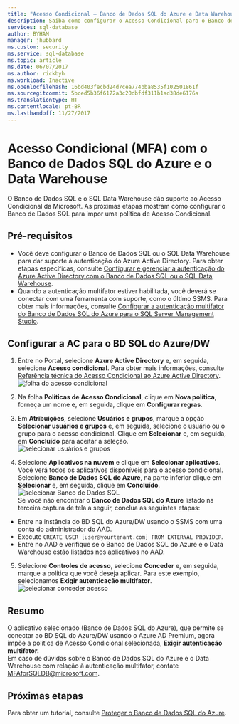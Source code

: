 ```yaml
---
title: "Acesso Condicional – Banco de Dados SQL do Azure e Data Warehouse | Microsoft Doc"
description: Saiba como configurar o Acesso Condicional para o Banco de Dados SQL do Azure e o Data Warehouse.
services: sql-database
author: BYHAM
manager: jhubbard
ms.custom: security
ms.service: sql-database
ms.topic: article
ms.date: 06/07/2017
ms.author: rickbyh
ms.workload: Inactive
ms.openlocfilehash: 16bd403fecbd24d7cea774bba8535f102501861f
ms.sourcegitcommit: 5bced5b36f6172a3c20dbfdf311b1ad38de6176a
ms.translationtype: HT
ms.contentlocale: pt-BR
ms.lasthandoff: 11/27/2017
---
```

# <a name="conditional-access-mfa-with-azure-sql-database-and-data-warehouse"></a>Acesso Condicional (MFA) com o Banco de Dados SQL do Azure e o Data Warehouse  

O Banco de Dados SQL e o SQL Data Warehouse dão suporte ao Acesso Condicional da Microsoft. As próximas etapas mostram como configurar o Banco de Dados SQL para impor uma política de Acesso Condicional.  

## <a name="prerequisites"></a>Pré-requisitos  
- Você deve configurar o Banco de Dados SQL ou o SQL Data Warehouse para dar suporte à autenticação do Azure Active Directory. Para obter etapas específicas, consulte [Configurar e gerenciar a autenticação do Azure Active Directory com o Banco de Dados SQL ou o SQL Data Warehouse](sql-database-aad-authentication-configure.md).  
- Quando a autenticação multifator estiver habilitada, você deverá se conectar com uma ferramenta com suporte, como o último SSMS. Para obter mais informações, consulte [Configurar a autenticação multifator do Banco de Dados SQL do Azure para o SQL Server Management Studio](sql-database-ssms-mfa-authentication-configure.md).  

## <a name="configure-ca-for-azure-sql-dbdw"></a>Configurar a AC para o BD SQL do Azure/DW  
1.  Entre no Portal, selecione **Azure Active Directory** e, em seguida, selecione **Acesso condicional**. Para obter mais informações, consulte [Referência técnica do Acesso Condicional ao Azure Active Directory](https://docs.microsoft.com/azure/active-directory/active-directory-conditional-access-technical-reference).  
  ![folha do acesso condicional](./media/sql-database-conditional-access/conditional-access-blade.png) 
     
2.  Na folha **Políticas de Acesso Condicional**, clique em **Nova política**, forneça um nome e, em seguida, clique em **Configurar regras**.  
3.  Em **Atribuições**, selecione **Usuários e grupos**, marque a opção **Selecionar usuários e grupos** e, em seguida, selecione o usuário ou o grupo para o acesso condicional. Clique em **Selecionar** e, em seguida, em **Concluído** para aceitar a seleção.  
  ![selecionar usuários e grupos](./media/sql-database-conditional-access/select-users-and-groups.png)  

4.  Selecione **Aplicativos na nuvem** e clique em **Selecionar aplicativos**. Você verá todos os aplicativos disponíveis para o acesso condicional. Selecione **Banco de Dados SQL do Azure**, na parte inferior clique em **Selecionar** e, em seguida, clique em **Concluído**.  
  ![selecionar Banco de Dados SQL](./media/sql-database-conditional-access/select-sql-database.png)  
  Se você não encontrar o **Banco de Dados SQL do Azure** listado na terceira captura de tela a seguir, conclua as seguintes etapas:   
  - Entre na instância do BD SQL do Azure/DW usando o SSMS com uma conta do administrador do AAD.  
  - Execute `CREATE USER [user@yourtenant.com] FROM EXTERNAL PROVIDER`.  
  - Entre no AAD e verifique se o Banco de Dados SQL do Azure e o Data Warehouse estão listados nos aplicativos no AAD.  

5.  Selecione **Controles de acesso**, selecione **Conceder** e, em seguida, marque a política que você deseja aplicar. Para este exemplo, selecionamos **Exigir autenticação multifator**.  
  ![selecionar conceder acesso](./media/sql-database-conditional-access/grant-access.png)  

## <a name="summary"></a>Resumo  
O aplicativo selecionado (Banco de Dados SQL do Azure), que permite se conectar ao BD SQL do Azure/DW usando o Azure AD Premium, agora impõe a política de Acesso Condicional selecionada, **Exigir autenticação multifator.**  
Em caso de dúvidas sobre o Banco de Dados SQL do Azure e o Data Warehouse com relação à autenticação multifator, contate MFAforSQLDB@microsoft.com.  

## <a name="next-steps"></a>Próximas etapas  

Para obter um tutorial, consulte [Proteger o Banco de Dados SQL do Azure](sql-database-security-tutorial.md).
